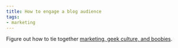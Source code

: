 ```yaml
---
title: How to engage a blog audience
tags:
- marketing
---
```


Figure out how to tie together [marketing, geek culture, and boobies][1].

   [1]: http://headrush.typepad.com/creating_passionate_users/2006/12/tech_tshirts_ar.html
